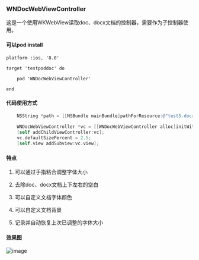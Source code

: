 ### WNDocWebViewController

这是一个使用WKWebView读取doc、docx文档的控制器，需要作为子控制器使用。
#### 可以pod install
```
platform :ios, '8.0'

target 'testpoddoc' do

    pod 'WNDocWebViewController'

end
```
#### 代码使用方式
```objectivec
    NSString *path = [[NSBundle mainBundle]pathForResource:@"test5.docx" ofType:nil];
    
    WNDocWebViewController *vc = [[WNDocWebViewController alloc]initWithDocUrl:[NSURL fileURLWithPath:path] viewFrame:CGRectMake(0, 20, self.view.bounds.size.width, self.view.bounds.size.height-20)];
    [self addChildViewController:vc];
    vc.defaultSizePercent = 2.5;
    [self.view addSubview:vc.view];
```
#### 特点

1. 可以通过手指粘合调整字体大小

2. 去除doc、docx文档上下左右的空白

3. 可以自定义文档字体颜色

4. 可以自定义文档背景

5. 记录并自动恢复上次已调整的字体大小

#### 效果图
![image](https://github.com/WeinanHu/WNDocWebViewController/raw/master/testdoc.gif)
<!-- <img src="https://github.com/WeinanHu/WNDocWebViewController/raw/master/testdoc.gif" width=257 height=459 /> -->
<!-- <iframe height=459 width=257 src="https://github.com/WeinanHu/WNDocWebViewController/testdoc.gif"> -->


